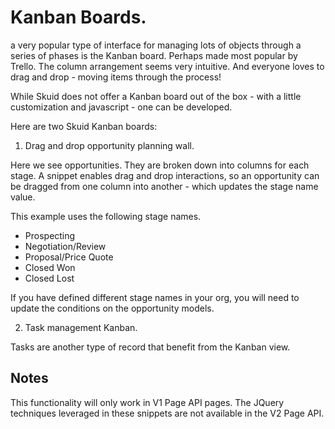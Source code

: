 # Kanban Boards. 

a very popular type of interface for managing lots of objects through a series of phases is the Kanban board.  Perhaps made most popular by Trello. The column arrangement seems very intuitive.  And everyone loves to drag and drop - moving items through the process! 

While Skuid does not offer a Kanban board out of the box - with a little customization and javascript - one can be developed. 

Here are two Skuid Kanban boards:  

1.  Drag and drop opportunity planning wall. 

Here we see opportunities. They are broken down into columns for each stage.  A snippet enables drag and drop interactions, so an opportunity can be dragged from one column into another - which updates the stage name value.

This example uses the following stage names.  
- Prospecting
- Negotiation/Review
- Proposal/Price Quote
- Closed Won
- Closed Lost

If you have defined different stage names in your org,  you will need to update the conditions on the opportunity models. 

2. Task management Kanban.  

Tasks are another type of record that benefit from the Kanban view.  

## Notes

This functionality will only work in V1 Page API pages. The JQuery techniques leveraged in these snippets are not available in the V2 Page API. 
